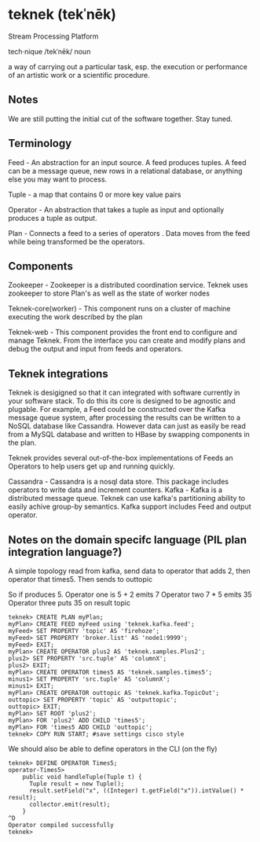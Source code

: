 teknek (tekˈnēk)
=========

Stream Processing Platform

tech·nique
/tekˈnēk/
noun

a way of carrying out a particular task, esp. the execution or performance of an artistic work or a scientific procedure.

Notes
-----
We are still putting the initial cut of the software together.  Stay tuned.

Terminology
-----

Feed - An abstraction for an input source. A feed produces tuples. A feed can be a message queue, new rows in a relational database, or anything else you may want to process.

Tuple - a map that contains 0 or more key value pairs

Operator - An abstraction that takes a tuple as input and optionally produces a tuple as output.

Plan - Connects a feed to a series of operators . Data moves from the feed while being transformed be the operators.

Components
----
Zookeeper - Zookeeper is a distributed coordination service. Teknek uses zookeeper to store Plan's as well as the state of worker nodes

Teknek-core(worker) - This component runs on a cluster of machine executing the work described by the plan

Teknek-web - This component provides the front end to configure and manage Teknek. From the interface you can create and modify plans and debug the output and input from feeds and operators.

Teknek integrations
----

Teknek is desigigned so that it can integrated with software currently in your software stack. To do this its core is designed to be agnostic and plugable. For example, a Feed could be constructed over the Kafka message queue system, after processing the results can be written to a NoSQL database like Cassandra. However data can just as easily be read from a MySQL database and written to HBase by swapping components in the plan.

Teknek provides several out-of-the-box implementations of Feeds an Operators to help users get up and running quickly. 

Cassandra - Cassandra is a nosql data store. This package includes operators to write data and increment counters.
Kafka - Kafka is a distributed message queue. Teknek can use kafka's partitioning ability to easily achive group-by semantics. Kafka support includes Feed and output operator.


Notes on the domain specifc language (PIL plan integration language?)
-----

A simple topology read from kafka, send data to operator 
that adds 2, then operator that times5. Then sends to outtopic

So if produces 5.
Operator one is 5 + 2 emits 7
Operator two 7 * 5 emits 35
Operator three puts 35 on result topic 

    teknek> CREATE PLAN myPlan;
    myPlan> CREATE FEED myFeed using 'teknek.kafka.feed';
    myFeed> SET PROPERTY 'topic' AS 'firehoze';
    myFeed> SET PROPERTY 'broker.list' AS 'node1:9999';
    myFeed> EXIT;
    myPlan> CREATE OPERATOR plus2 AS 'teknek.samples.Plus2';
    plus2> SET PROPERTY 'src.tuple' AS 'columnX';
    plus2> EXIT;
    myPlan> CREATE OPERATOR times5 AS 'teknek.samples.times5';
    minus1> SET PROPERTY 'src.tuple' AS 'columnX';
    minus1> EXIT;
    myPlan> CREATE OPERATOR outtopic AS 'teknek.kafka.TopicOut';
    outtopic> SET PROPERTY 'topic' AS 'outputtopic';
    outtopic> EXIT; 
    myPlan> SET ROOT 'plus2';
    myPlan> FOR 'plus2' ADD CHILD 'times5'; 
    myPlan> FOR 'times5 ADD CHILD 'outtopic';
    teknek> COPY RUN START; #save settings cisco style

We should also be able to define operators in the CLI (on the fly)

    teknek> DEFINE OPERATOR Times5;
    operator-Times5> 
        public void handleTuple(Tuple t) {
          Tuple result = new Tuple();
          result.setField("x", ((Integer) t.getField("x")).intValue() * result);
          collector.emit(result);
        }
    ^D
    Operator compiled successfully
    teknek> 
  
